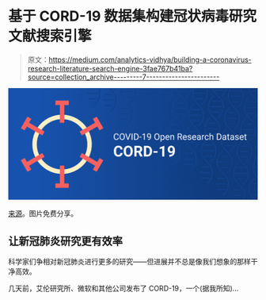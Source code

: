 # 基于 CORD-19 数据集构建冠状病毒研究文献搜索引擎

> 原文：<https://medium.com/analytics-vidhya/building-a-coronavirus-research-literature-search-engine-3fae767b41ba?source=collection_archive---------7----------------------->

![](img/26ad531cd159168bb71d775908a523af.png)

[来源](https://venturebeat.com/wp-content/uploads/2020/03/CORD-19.png?w=1200&strip=all)。图片免费分享。

## 让新冠肺炎研究更有效率

科学家们争相对新冠肺炎进行更多的研究——但进展并不总是像我们想象的那样干净高效。

几天前，艾伦研究所、微软和其他公司发布了 CORD-19，一个(据我所知)…